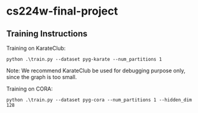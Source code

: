 # cs224w-final-project


## Training Instructions

Training on KarateClub:
```
python .\train.py --dataset pyg-karate --num_partitions 1
```
Note: We recommend KarateClub be used for debugging purpose only, since the graph is too small. 

Training on CORA: 
```
python .\train.py --dataset pyg-cora --num_partitions 1 --hidden_dim 128
```
